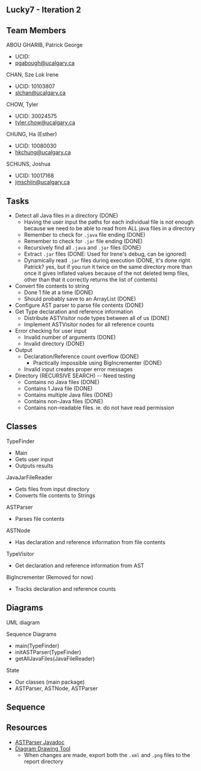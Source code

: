 Lucky7 - Iteration 2
-------------------------

Team Members
----
ABOU GHARIB, Patrick George
- UCID: 
- pgabough@ucalgary.ca

CHAN, Sze Lok Irene
- UCID: 10103807
- slchan@ucalgary.ca

CHOW, Tyler
- UCID: 30024575
- tyler.chow@ucalgary.ca

CHUNG, Ha (Esther)
- UCID: 10080030
- hkchung@ucalgary.ca

SCHIJNS, Joshua
- UCID: 10017168
- jmschijn@ucalgary.ca

Tasks
-----
- Detect all Java files in a directory (DONE)
	- Having the user input the paths for each individual file is not enough because we need to be able to read from ALL java files in a directory
	- Remember to check for `.java` file ending (DONE)
	- Remember to check for `.jar` file ending (DONE)
	- Recursively find all `.java` and `.jar` files (DONE)
	- Extract `.jar` files (DONE: Used for Irene's debug, can be ignored)
	- Dynamically read `.jar` files during execution (DONE, it's done right Patrick? yes, but if you run it twice on the same directory more than once it gives inflated values because of the not deleted temp files, other than that it correctly returns the list of contents)
- Convert file contents to string
	- Done 1 file at a time (DONE)
	- Should probably save to an ArrayList<String> (DONE)
- Configure AST parser to parse file contents (DONE)
- Get Type declaration and reference information
	- Distribute ASTVisitor node types between all of us (DONE)
	- Implement ASTVisitor nodes for all reference counts 
- Error checking for user input
	- Invalid number of arguments (DONE)
	- Invalid directory (DONE)
- Output
	- Declaration/Reference count overflow (DONE)
		- Practically impossible using BigIncrementer (DONE)
	- Invalid input creates proper error messages
- Directory (RECURSIVE SEARCH) -- Need testing
	- Contains no Java files (DONE)
	- Contains 1 Java file (DONE)
	- Contains multiple Java files (DONE)
	- Contains non-Java files (DONE)
	- Contains non-readable files. ie. do not have read permission

Classes
-------
TypeFinder
- Main
- Gets user input
- Outputs results

JavaJarFileReader
- Gets files from input directory
- Converts file contents to Strings

ASTParser
- Parses file contents

ASTNode
- Has declaration and reference information from file contents

TypeVisitor
- Get declaration and reference information from AST

BigIncrementer (Removed for now)
- Tracks declaration and reference counts

Diagrams
--------
UML diagram

Sequence Diagrams
- main(TypeFinder)
- initASTParser(TypeFinder)
- getAllJavaFiles(JavaFileReader)


State
- Our classes (main package)
- ASTParser, ASTNode, ASTParser

Sequence
-


Resources
---------
- [ASTParser Javadoc](https://help.eclipse.org/mars/index.jsp?topic=%2Forg.eclipse.jdt.doc.isv%2Freference%2Fapi%2Forg%2Feclipse%2Fjdt%2Fcore%2Fdom%2FASTParser.html)
- [Diagram Drawing Tool](https://draw.io)
	- When changes are made, export both the `.xml` and `.png` files to the report directory

